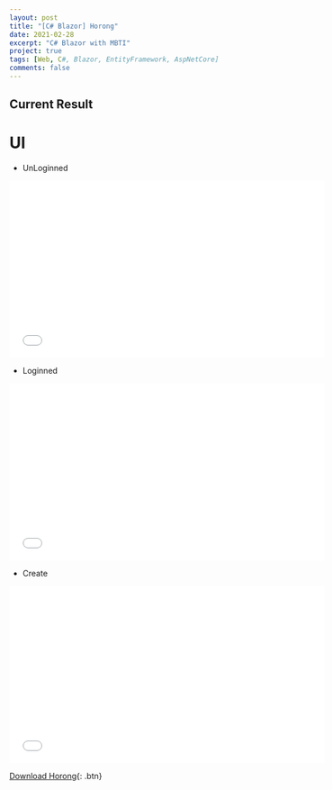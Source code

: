 ```yaml
---
layout: post
title: "[C# Blazor] Horong"
date: 2021-02-28
excerpt: "C# Blazor with MBTI"
project: true
tags: [Web, C#, Blazor, EntityFramework, AspNetCore]
comments: false
---
```


## Current Result

# UI
  * UnLoginned
  <iframe width="560" height="315" src="/assets/video/posts/horong/Horong-Unloginned.mp4" frameborder="0"> </iframe>

  * Loginned
  <iframe width="560" height="315" src="/assets/video/posts/horong/Horong-Loginned.mp4" frameborder="0"> </iframe>  

  * Create
  <iframe width="560" height="315" src="/assets/video/posts/horong/Horong-Create.mp4" frameborder="0"> </iframe>
  
[Download Horong](https://github.com/leehuhlee/Horong){: .btn}
